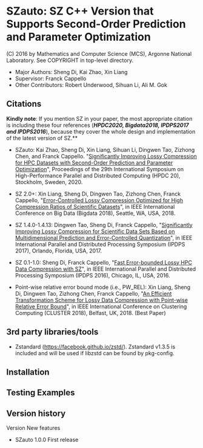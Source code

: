 SZauto: SZ C++ Version that Supports Second-Order Prediction and Parameter Optimization
=====
(C) 2016 by Mathematics and Computer Science (MCS), Argonne National Laboratory.
See COPYRIGHT in top-level directory.

* Major Authors: Sheng Di, Kai Zhao, Xin Liang
* Supervisor: Franck Cappello
* Other Contributors: Robert Underwood, Sihuan Li, Ali M. Gok

## Citations
**Kindly note**: If you mention SZ in your paper, the most appropriate citation is including these four references (***HPDC2020, Bigdata2018, IPDPS2017 and IPDPS2016***), because they cover the whole design and implementation of the latest version of SZ.**

* SZauto: Kai Zhao, Sheng Di, Xin Liang, Sihuan Li, Dingwen Tao, Zizhong Chen, and Franck Cappello. "[Significantly Improving Lossy Compression for HPC Datasets with Second-Order Prediction and Parameter Optimization](https://dl.acm.org/doi/10.1145/3369583.3392688)", Proceedings of the 29th International Symposium on High-Performance Parallel and Distributed Computing (HPDC 20), Stockholm, Sweden, 2020.

* SZ 2.0+: Xin Liang, Sheng Di, Dingwen Tao, Zizhong Chen, Franck Cappello, "[Error-Controlled Lossy Compression Optimized for High Compression Ratios of Scientific Datasets](https://ieeexplore.ieee.org/document/8622520)", in IEEE International Conference on Big Data (Bigdata 2018), Seattle, WA, USA, 2018.

* SZ 1.4.0-1.4.13: Dingwen Tao, Sheng Di, Franck Cappello, "[Significantly Improving Lossy Compression for Scientific Data Sets Based on Multidimensional Prediction and Error-Controlled Quantization](https://ieeexplore.ieee.org/document/7967203)", in IEEE International Parallel and Distributed Processing Symposium (IPDPS 2017), Orlando, Florida, USA, 2017.

* SZ 0.1-1.0: Sheng Di, Franck Cappello, "[Fast Error-bounded Lossy HPC Data Compression with SZ](https://ieeexplore.ieee.org/document/7516069)", in IEEE International Parallel and Distributed Processing Symposium (IPDPS 2016), Chicago, IL, USA, 2016.

* Point-wise relative error bound mode (i.e., PW_REL): Xin Liang, Sheng Di, Dingwen Tao, Zizhong Chen, Franck Cappello, "[An Efficient Transformation Scheme for Lossy Data Compression with Point-wise Relative Error Bound](https://ieeexplore.ieee.org/document/8514879)", in IEEE International Conference on Clustering Computing (CLUSTER 2018), Belfast, UK, 2018. (Best Paper)
## 3rd party libraries/tools
* Zstandard (https://facebook.github.io/zstd/). Zstandard v1.3.5 is included and will be used if libzstd can be found by pkg-config.
## Installation

## Testing Examples


## Version history

Version		New features

* SZauto 1.0.0  First release
